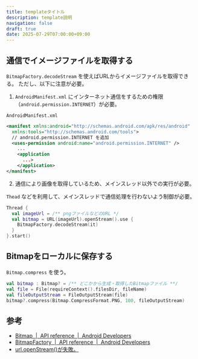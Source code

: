 ```yaml
---
title: templateタイトル
description: template説明
navigation: false
draft: true
date: 2025-07-29T07:00:00+09:00
---
```


## 通信でイメージファイルを取得する

`BitmapFactory.decodeStream` を使えばURLからイメージファイルを取得できる。
ただし、以下に注意が必要。

1. `AndroidManifest.xml` にインターネット通信をするための権限（`android.permission.INTERNET`）が必要。

`AndroidManifest.xml` 

```xml
<manifest xmlns:android="http://schemas.android.com/apk/res/android"
  xmlns:tools="http://schemas.android.com/tools">
  // android.permission.INTERNET を追加
  <uses-permission android:name="android.permission.INTERNET" />
    ...
    <application
      ...>
    </application>
</manifest>
```

2. 通信により画像を取得しているため、メインスレッド以外での実行が必要。

`Thead` などを利用して、メインスレッドで通信処理を行わないよう制御が必要。

```kt
Thread {
  val imageUrl = /** pngファイルなどのURL */
  val bitmap = URL(imageUrl).openStream().use {
    BitmapFactory.decodeStream(it)
  }
}.start()
```

## Bitmapをローカルに保存する

`Bitmap.compress` を使う。

```kt
val bitmap : Bitmap? = /** どこかから生成・取得したBitmapファイル **/
val file = File(requireContext().filesDir, fileName)
val fileOutputStream = FileOutputStream(file)
bitmap?.compress(Bitmap.CompressFormat.PNG, 100, fileOutputStream)
```


## 参考

- [Bitmap  |  API reference  |  Android Developers](https://developer.android.com/reference/android/graphics/Bitmap#compress(android.graphics.Bitmap.CompressFormat,%20int,%20java.io.OutputStream))
- [BitmapFactory  |  API reference  |  Android Developers](https://developer.android.com/reference/android/graphics/BitmapFactory)
- [url.openStream()が失敗。](https://groups.google.com/g/android-group-japan/c/rsgbBVujzbM?pli=1)

